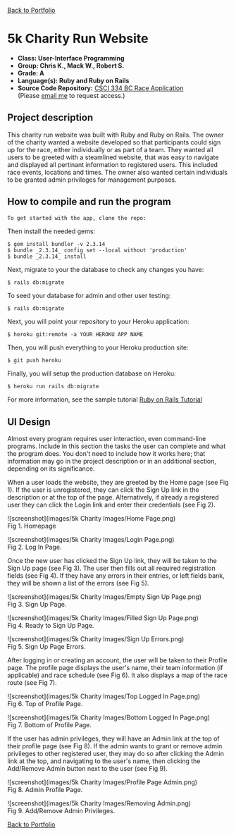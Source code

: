 [Back to Portfolio](./)

5k Charity Run Website
===============

-   **Class: User-Interface Programming**
-   **Group: Chris K., Mack W., Robert S.** 
-   **Grade: A** 
-   **Language(s): Ruby and Ruby on Rails** 
-   **Source Code Repository:** [CSCI 334 BC Race Application](https://github.com/rbsquires/BC_race_app.git)  
    (Please [email me](mailto:rbsquires@csustudent.net?subject=GitHub%20Access) to request access.)

## Project description

This charity run website was built with Ruby and Ruby on Rails. The owner of the charity wanted a website developed so that participants could sign up for the race, either individually or as part of a team. They wanted all users to be greeted with a steamlined website, that was easy to navigate and displayed all pertinant information to registered users. This included race events, locations and times. The owner also wanted certain individuals to be granted admin privileges for management purposes.

## How to compile and run the program

```bash
To get started with the app, clone the repo:
```

Then install the needed gems:

```
$ gem install bundler -v 2.3.14
$ bundle _2.3.14_ config set --local without 'production'
$ bundle _2.3.14_ install
```

Next, migrate to your the database to check any changes you have:

```
$ rails db:migrate
```

To seed your database for admin and other user testing:

```
$ rails db:migrate
```

Next, you will point your repository to your Heroku application:

```
$ heroku git:remote -a YOUR HEROKU APP NAME
```

Then, you will push everything to your Heroku production site:

```
$ git push heroku
```

Finally, you will setup the production database on Heroku:

```
$ heroku run rails db:migrate
```



For more information, see the sample tutorial
<a href="https://www.railstutorial.org/book" target="_blank">Ruby on Rails Tutorial</a>


## UI Design

Almost every program requires user interaction, even command-line programs. Include in this section the tasks the user can complete and what the program does. You don't need to include how it works here; that information may go in the project description or in an additional section, depending on its significance.

When a user loads the website, they are greeted by the Home page (see Fig 1). If the user is unregistered, they can click the Sign Up link in the description or at the top of the page. Alternatively, if already a registered user they can click the Login link and enter their credentials (see Fig 2).

![screenshot](images/5k Charity Images/Home Page.png)  
Fig 1. Homepage

![screenshot](images/5k Charity Images/Login Page.png)  
Fig 2. Log In Page.

Once the new user has clicked the Sign Up link, they will be taken to the Sign Up page (see Fig 3). The user then fills out all required registration fields (see Fig 4). If they have any errors in their entries, or left fields bank, they will be shown a list of the errors (see Fig 5).

![screenshot](images/5k Charity Images/Empty Sign Up Page.png)  
Fig 3. Sign Up Page.

![screenshot](images/5k Charity Images/Filled Sign Up Page.png)  
Fig 4. Ready to Sign Up Page.

![screenshot](images/5k Charity Images/Sign Up Errors.png)  
Fig 5. Sign Up Page Errors.

After logging in or creating an account, the user will be taken to their Profile page. The profile page displays the user's name, their team information (if applicable) and race schedule (see Fig 6). It also displays a map of the race route (see Fig 7).


![screenshot](images/5k Charity Images/Top Logged In Page.png)  
Fig 6. Top of Profile Page.

![screenshot](images/5k Charity Images/Bottom Logged In Page.png)  
Fig 7. Bottom of Profile Page.

If the user has admin privileges, they will have an Admin link at the top of their profile page (see Fig 8). If the admin wants to grant or remove admin privileges to other registered user, they may do so after clicking the Admin link at the top, and navigating to the user's name, then clicking the Add/Remove Admin button next to the user (see Fig 9).

![screenshot](images/5k Charity Images/Profile Page Admin.png)  
Fig 8. Admin Profile Page.

![screenshot](images/5k Charity Images/Removing Admin.png)  
Fig 9. Add/Remove Admin Privileges.

[Back to Portfolio](./)
